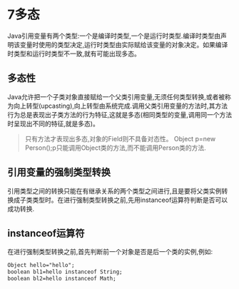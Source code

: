 # 7多态
Java引用变量有两个类型:一个是编译时类型,一个是运行时类型.编译时类型由声明该变量时使用的类型决定,运行时类型由实际赋给该变量的对象决定。如果编译时类型和运行时类型不一致,就有可能出现多态。
## 多态性
Java允许把一个子类对象直接赋给一个父类引用变量,无须任何类型转换,或者被称为向上转型(upcasting),向上转型由系统完成.调用父类引用变量的方法时,其方法行为总是表现出子类方法的行为特征,这就是多态(相同类型的变量,调用同一个方法时呈现出不同的特征,就是多态)。
>只有方法才表现出多态,对象的Field则不具备对态性。
>Object p=new Person();p只能调用Object类的方法,而不能调用Person类的方法.
## 引用变量的强制类型转换
引用类型之间的转换只能在有继承关系的两个类型之间进行,且是要将父类实例转换成子类类型时。在进行强制类型转换之前,先用instanceof运算符判断是否可以成功转换.
## instanceof运算符
在进行强制类型转换之前,首先判断前一个对象是否是后一个类的实例,例如:
```txt
Object hello="hello";
boolean bl1=hello instanceof String;
boolean bl2=hello instanceof Math;

```
## 

